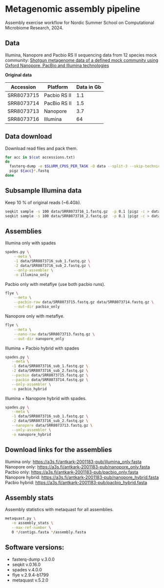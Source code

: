 # Metagenomic assembly pipeline

Assembly exercise workflow for Nordic Summer School on Computational Microbiome Research, 2024. 

## Data

Illumina, Nanopore and Pacbio RS II sequencing data from 12 species mock community: 
[Shotgun metagenome data of a defined mock community using Oxford Nanopore, PacBio and Illumina technologies](https://doi.org/10.1038/s41597-019-0287-z)

__Original data__

| Accession   | Platform | Data in Gb |
| -------- | ------- | --- 
| SRR8073715 | Pacbio RS II | 1.1 |
| SRR8073714 | PacBio RS II | 1.5 |
| SRR8073713 | Nanopore | 3.7 |
| SRR8073716 | Illumina | 64 |

## Data download 

Download read files and pack them.

```bash
for acc in $(cat accessions.txt)
do	
  fasterq-dump -e $SLURM_CPUS_PER_TASK -O data --split-3 --skip-technical --progress $acc
  pigz ${acc}*.fastq
done
```

## Subsample Illumina data

Keep 10 % of original reads (~6.4Gb).

```bash
seqkit sample -s 100 data/SRR8073716_1.fastq.gz  -p 0.1 |pigz -c > data/SRR8073716_sub_1.fastq.gz
seqkit sample -s 100 data/SRR8073716_2.fastq.gz  -p 0.1 |pigz -c > data/SRR8073716_sub_2.fastq.gz
```

## Assemblies

Illumina only with spades

```bash
spades.py \
    --meta \
    -1 data/SRR8073716_sub_1.fastq.gz \
    -2 data/SRR8073716_sub_2.fastq.gz \
    --only-assembler \
    -o illumina_only
```

Pacbio only with metaflye (use both pacbio runs). 

```bash
flye \
    --meta \
    --pacbio-raw data/SRR8073715.fastq.gz data/SRR8073714.fastq.gz \
    --out-dir pacbio_only
```

Nanopore only with metaflye.

```bash
flye \
    --meta \
    --nano-raw data/SRR8073713.fastq.gz \
    --out-dir nanopore_only
 ```

Illumina + Pacbio hybrid with spades

 ```bash
spades.py \
    --meta \
    -1 data/SRR8073716_sub_1.fastq.gz \
    -2 data/SRR8073716_sub_2.fastq.gz \
    --pacbio data/SRR8073715.fastq.gz \
    --pacbio data/SRR8073714.fastq.gz \
    --only-assembler \
    -o pacbio_hybrid
 ```

Illumina + Nanopore hybrid with spades.

 ```bash
spades.py \
    --meta \
    -1 data/SRR8073716_sub_1.fastq.gz \
    -2 data/SRR8073716_sub_2.fastq.gz \
    --nanopore data/SRR8073713.fastq.gz \
    --only-assembler \
    -o nanopore_hybrid
 ```

 ## Download links for the assemblies

Illumina only: https://a3s.fi/antkark-2001183-pub/illumina_only.fasta
Nanopore only: https://a3s.fi/antkark-2001183-pub/nanopore_only.fasta
Pacbio only: https://a3s.fi/antkark-2001183-pub/pacbio_only.fasta
Nanopore hybrid: https://a3s.fi/antkark-2001183-pub/nanopore_hybrid.fasta
Pacbio hybrid: https://a3s.fi/antkark-2001183-pub/pacbio_hybrid.fasta

## Assembly stats
 
 Assembly statistics with metaquast for all assemblies. 

 ```bash 
metaquast.py \
    -o assembly_stats \
    --max-ref-number \
    0 */contigs.fasta */assembly.fasta
```

## Software versions:
- fasterq-dump v.3.0.0
- seqkit v.0.16.0
- spades v.4.0.0
- flye v.2.9.4-b1799
- metaquast v.5.2.0
